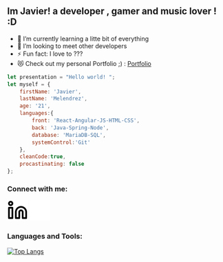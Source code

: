## Im Javier! a developer , gamer and music lover ! :D

- 🌱 I’m currently learning a litte bit of everything
- 👯 I’m looking to meet other developers
- ⚡ Fun fact: I love to ???
- 😻 Check out my personal Portfolio ;) : [Portfolio](https://javiermdz.github.io)
```javascript
let presentation = "Hello world! ";
let myself = {
    firstName: 'Javier',
    lastName: 'Melendrez',
    age: '21',
    languages:{
        front: 'React-Angular-JS-HTML-CSS',
        back: 'Java-Spring-Node',
        database: 'MariaDB-SQL',
        systemControl:'Git'
    },
    cleanCode:true,
    procastinating: false
};
```

### Connect with me:
[![website](./img/linkedin-light.svg)](https://www.linkedin.com/in/javiermdzz#gh-light-mode-only)
[![website](./img/linkedin-dark.svg)](https://www.linkedin.com/in/javiermdzz#gh-dark-mode-only)
&nbsp;&nbsp;

### Languages and Tools:
[![Top Langs](https://github-readme-stats.vercel.app/api/top-langs/?username=JavierMdz&layout=compact)](https://github.com/anuraghazra/github-readme-stats)
